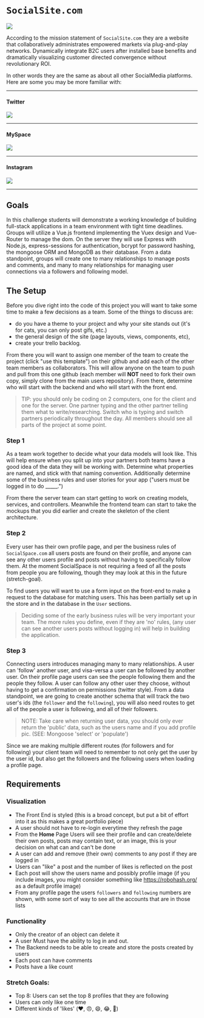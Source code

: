 # `SocialSite.com`
<img class="img-responsive" src="https://images.unsplash.com/photo-1563986768494-4dee2763ff3f?ixlib=rb-1.2.1&ixid=eyJhcHBfaWQiOjEyMDd9&auto=format&fit=crop&w=1350&q=80">

According to the mission statement of `SocialSite.com` they are a website that collaboratively administrates empowered markets via plug-and-play networks. Dynamically integrate B2C users after installed base benefits and dramatically visualizing customer directed convergence without revolutionary ROI.

In other words they are the same as about all other SocialMedia platforms. Here are some you may be more familiar with: 

<hr>

#### Twitter
<img class="img-responsive" src="https://cdn.cms-twdigitalassets.com/content/blog-twitter/official/en_us/topics/company/2018/introducing-us-election-labels-for-midterm-candidates/_jcr_content/par/rail-blog-container/column/image_2043522929.img.jpg/1527026763871.jpg">

<hr>

#### MySpace
<img class="img-responsive" src="https://cdn0.tnwcdn.com/wp-content/blogs.dir/1/files/2017/07/TomMySpace-796x432.png">

<hr>

#### Instagram
<img class="img-responsive" src="https://media.sproutsocial.com/uploads/2018/05/Screenshot_20180529-125816.png">

<hr>

## Goals

In this challenge students will demonstrate a working knowledge of building full-stack applications in a team environment with tight time deadlines. Groups will utilize a Vue.js frontend implementing the Vuex design and Vue-Router to manage the dom. On the server they will use Express with Node.js, express-sessions for authentication, bcrypt for password hashing, the mongoose ORM and MongoDB as their database. From a data standpoint, groups will create one to many relationships to manage posts and comments, and many to many relationships for managing user connections via a followers and following model.

## The Setup

Before you dive right into the code of this project you will want to take some time to make a few decisions as a team. Some of the things to discuss are: 
-   do you have a theme to your project and why your site stands out (it's for cats, you can only post gifs, etc.)
-   the general design of the site (page layouts, views, components, etc), 
-   create your trello backlog.

From there you will want to assign one member of the team to create the project (click "use this template") on their github and add each of the other team members as collaborators. This will allow anyone on the team to push and pull from this one github (each member will **NOT** need to fork their own copy, simply clone from the main users repository). From there, determine who will start with the backend and who will start with the front end.

> TIP: you should only be coding on 2 computers, one for the client and one for the server. One partner typing and the other partner telling them what to write/researching. Switch who is typing and switch partners periodically throughout the day. All members should see all parts of the project at some point.

### Step 1

As a team work together to decide what your data models will look like. This will help ensure when you split up into your partners both teams have a good idea of the data they will be working with. Determine what properties are named, and stick with that naming convention. Additionally determine some of the business rules and user stories for your app ("users must be logged in to do _____.")

From there the server team can start getting to work on creating models, services, and controllers. Meanwhile the frontend team can start to take the mockups that you did earlier and create the skeleton of the client architecture.

### Step 2 

Every user has their own profile page, and per the business rules of `SocialSpace.com` all users posts are found on their profile, and anyone can see any other users profile and posts without having to specifically follow them. At the moment SocialSpace is not requiring a feed of all the posts from people you are following, though they may look at this in the future (stretch-goal). 

To find users you will want to use a form input on the front-end to make a request to the database for matching users. This has been partially set up in the store and in the database in the `User` sections. 

> Deciding some of the early business rules will be very important your team. The more rules you define, even if they are 'no' rules, (any user can see another users posts without logging in) will help in building the application.

### Step 3

Connecting users introduces managing many to many relationships. A user can 'follow' another user, and visa-versa a user can be followed by another user. On their profile page users can see the people following them and the people they follow. A user can follow any other user they choose, without having to get a confirmation on permissions (twitter style). From a data standpoint, we are going to create another schema that will track the two user's ids (the `follower` and the `following`), you will also need routes to get all of the people a user is following, and all of their followers.

> NOTE: Take care when returning user data, you should only ever return the 'public' data, such as the users name and if you add profile pic. (SEE: Mongoose 'select' or 'populate')

Since we are making multiple different routes (for followers and for following) your client team will need to remember to not only get the user by the user id, but also get the followers and the following users when loading a profile page.

## Requirements

### Visualization

- The Front End is styled (this is a broad concept, but put a bit of effort into it as this makes a great portfolio piece)
- A user should not have to re-login everytime they refresh the page
- From the **Home** Page Users will see their profile and can create/delete their own posts, posts may contain text, or an image, this is your decision on what can and can't be done
- A user can add and remove (their own) comments to any post if they are logged in
- Users can "like" a post and the number of likes is reflected on the post
- Each post will show the users name and possibly profile image (if you include images, you might consider something like https://robohash.org/ as a default profile image)
- From any profile page the users `followers` and `following` numbers are shown, with some sort of way to see all the accounts that are in those lists 

### Functionality

- Only the creator of an object can delete it
- A user Must have the ability to log in and out.
- The Backend needs to be able to create and store the posts created by users
- Each post can have comments
- Posts have a like count


### Stretch Goals:
- Top 8: Users can set the top 8 profiles that they are following
- Users can only like one time
- Different kinds of 'likes' (:heart:, :angry:, :smile:, :joy:, :banana:)
